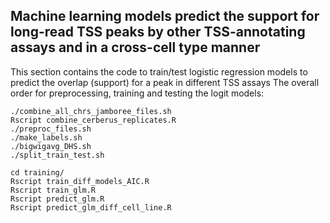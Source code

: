 ## Machine learning models predict the support for long-read TSS peaks by other TSS-annotating assays and in a cross-cell type manner

This section contains the code to train/test logistic regression models to predict the overlap (support) for a peak in different TSS assays
The overall order for preprocessing, training and testing the logit models:

```
./combine_all_chrs_jamboree_files.sh
Rscript combine_cerberus_replicates.R
./preproc_files.sh
./make_labels.sh
./bigwigavg_DHS.sh
./split_train_test.sh

cd training/
Rscript train_diff_models_AIC.R
Rscript train_glm.R
Rscript predict_glm.R
Rscript predict_glm_diff_cell_line.R

```

